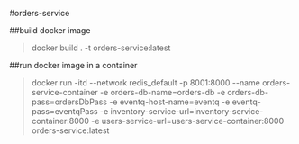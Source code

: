 #orders-service

##build docker image
>docker build . -t orders-service:latest

##run docker image in a container
>docker run -itd --network redis_default -p 8001:8000 --name orders-service-container -e orders-db-name=orders-db -e orders-db-pass=ordersDbPass -e eventq-host-name=eventq -e eventq-pass=eventqPass -e inventory-service-url=inventory-service-container:8000 -e users-service-url=users-service-container:8000 orders-service:latest